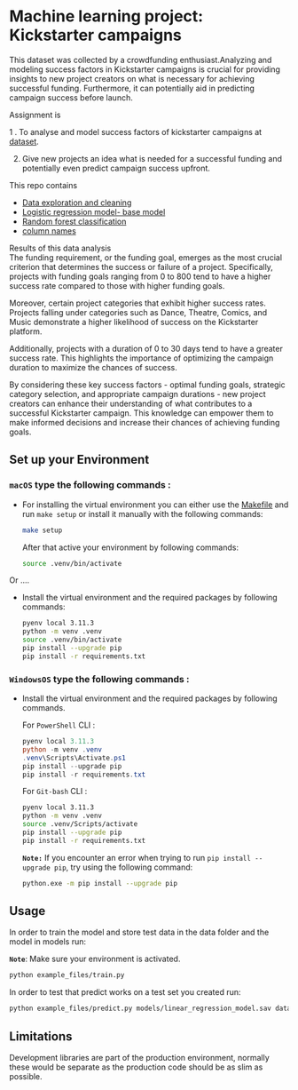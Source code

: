 # Machine learning project: Kickstarter campaigns

This dataset was collected by a crowdfunding enthusiast.Analyzing and modeling success factors in Kickstarter campaigns is crucial for providing insights to new project creators on what is necessary for achieving successful funding. Furthermore, it can potentially aid in predicting campaign success before launch.


Assignment is

1 . To analyse and model success factors of kickstarter campaigns at [dataset](https://www.kaggle.com/datasets/kemical/kickstarter-projects).

2. Give new projects an idea what is needed for a successful funding and potentially even predict campaign success upfront.


This repo contains 
- [Data exploration and cleaning ](1_kickstarter_eda_dk.ipynb)
- [Logistic regression model- base model ](2_log_reg_kickstarter.ipynb)
- [Random forest classification ](3_RF_model_kickstarter_.ipynb)
- [column names](column_names.md)

Results of this data analysis    
The funding requirement, or the funding goal, emerges as the most crucial criterion that determines the success or failure of a project. Specifically, projects with funding goals ranging from 0 to 800 tend to have a higher success rate compared to those with higher funding goals.

Moreover,  certain project categories that exhibit higher success rates. Projects falling under categories such as Dance, Theatre, Comics, and Music demonstrate a higher likelihood of success on the Kickstarter platform.

Additionally,  projects with a duration of 0 to 30 days tend to have a greater success rate. This highlights the importance of optimizing the campaign duration to maximize the chances of success.

By considering these key success factors - optimal funding goals, strategic category selection, and appropriate campaign durations - new project creators can enhance their understanding of what contributes to a successful Kickstarter campaign. This knowledge can empower them to make informed decisions and increase their chances of achieving funding goals.


## Set up your Environment

### **`macOS`** type the following commands : 

- For installing the virtual environment you can either use the [Makefile](Makefile) and run `make setup` or install it manually with the following commands:

     ```BASH
    make setup
    ```
    After that active your environment by following commands:
    ```BASH
    source .venv/bin/activate
    ```
Or ....
- Install the virtual environment and the required packages by following commands:

    ```BASH
    pyenv local 3.11.3
    python -m venv .venv
    source .venv/bin/activate
    pip install --upgrade pip
    pip install -r requirements.txt
    ```
    
### **`WindowsOS`** type the following commands :

- Install the virtual environment and the required packages by following commands.

   For `PowerShell` CLI :

    ```PowerShell
    pyenv local 3.11.3
    python -m venv .venv
    .venv\Scripts\Activate.ps1
    pip install --upgrade pip
    pip install -r requirements.txt
    ```

    For `Git-bash` CLI :
  
    ```BASH
    pyenv local 3.11.3
    python -m venv .venv
    source .venv/Scripts/activate
    pip install --upgrade pip
    pip install -r requirements.txt
    ```

    **`Note:`**
    If you encounter an error when trying to run `pip install --upgrade pip`, try using the following command:
    ```Bash
    python.exe -m pip install --upgrade pip
    ```


   
## Usage

In order to train the model and store test data in the data folder and the model in models run:

**`Note`**: Make sure your environment is activated.

```bash
python example_files/train.py  
```

In order to test that predict works on a test set you created run:

```bash
python example_files/predict.py models/linear_regression_model.sav data/X_test.csv data/y_test.csv
```

## Limitations

Development libraries are part of the production environment, normally these would be separate as the production code should be as slim as possible.


